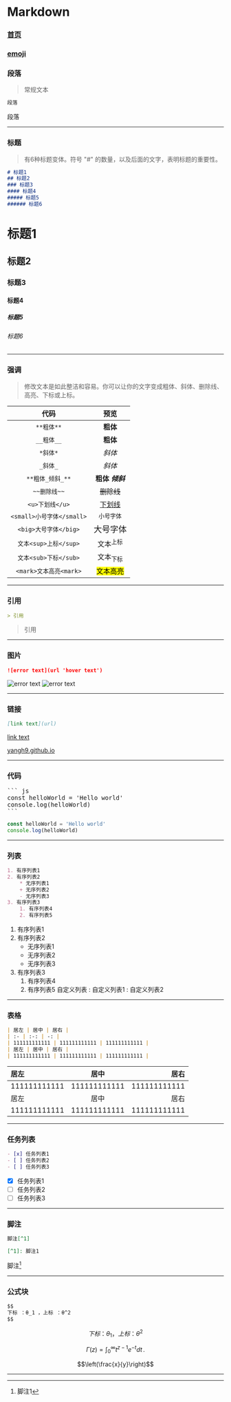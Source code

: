 # Markdown

### [首页](/y/)

### [emoji](/y/emoji.md)

<meta name="referrer" content="never" />
<meta name="keywords" content="Markdown" />
<meta name="description" content="Markdown" />
<link rel="stylesheet" href="../css/base.css">

### 段落

> 常规文本

``` md
段落
```

段落

---

### 标题

> 有6种标题变体。符号 "#" 的数量，以及后面的文字，表明标题的重要性。

``` md
# 标题1
## 标题2
### 标题3
#### 标题4
##### 标题5
###### 标题6
```

# 标题1
## 标题2
### 标题3
#### 标题4
##### 标题5
###### 标题6

---

### 强调

> 修改文本是如此整洁和容易。你可以让你的文字变成粗体、斜体、删除线、高亮、下标或上标。

代码 | 预览
| :-: | :-:
``` **粗体** ``` | **粗体**
``` __粗体__ ``` | __粗体__
``` *斜体* ``` | *斜体*
``` _斜体_ ``` | _斜体_
``` **粗体_倾斜_** ``` | **粗体 _倾斜_**
``` ~~删除线~~ ``` | ~~删除线~~
``` <u>下划线</u> ``` | <u>下划线</u>
``` <small>小号字体</small> ``` | <small>小号字体</small>
``` <big>大号字体</big> ``` | <big>大号字体</big>
``` 文本<sup>上标</sup> ``` | 文本<sup>上标</sup>
``` 文本<sub>下标</sub> ``` | 文本<sub>下标</sub>
``` <mark>文本高亮<mark> ``` | <mark>文本高亮<mark>

---

### 引用

``` md
> 引用
```

> 引用

---

### 图片

``` md
![error text](url 'hover text')
```

![error text](/y/favicon.ico 'hover text')
![error text](logo)

---

### 链接

``` md
[link text](url)
```

[link text](url)

[yangh9.github.io](/)

---

### 代码

<pre>
``` js
const helloWorld = 'Hello world'
console.log(helloWorld)
```
</pre>

``` js
const helloWorld = 'Hello world'
console.log(helloWorld)
```

---

### 列表

``` md
1. 有序列表1
2. 有序列表2
    * 无序列表1
    + 无序列表2
    - 无序列表3
3. 有序列表3
    1. 有序列表4
    2. 有序列表5
```

1. 有序列表1
2. 有序列表2
    * 无序列表1
    + 无序列表2
    - 无序列表3
3. 有序列表3
    1. 有序列表4
    2. 有序列表5
自定义列表
: 自定义列表1
: 自定义列表2

---

### 表格

``` md
| 居左 | 居中 | 居右 |
| :- | :-: | -: |
| 111111111111 | 111111111111 | 111111111111 |
| 居左 | 居中 | 居右 |
| 111111111111 | 111111111111 | 111111111111 |
```

| 居左 | 居中 | 居右 |
| :- | :-: | -: |
| 111111111111 | 111111111111 | 111111111111 |
| 居左 | 居中 | 居右 |
| 111111111111 | 111111111111 | 111111111111 |

---

### 任务列表

``` md
- [x] 任务列表1
- [ ] 任务列表2
- [ ] 任务列表3
```

- [x] 任务列表1
- [ ] 任务列表2
- [ ] 任务列表3

---

### 脚注

``` md
脚注[^1]

[^1]: 脚注1
```

脚注[^1]

[^1]: 脚注1

---

### 公式块

``` md
$$
下标 ：θ_1 ，上标 ：θ^2
$$
```

$$下标 ：θ_1 ，上标 ：θ^2$$

$$\Gamma(z) = \int_0^\infty t^{z-1}e^{-t}dt\,.$$

$$\left(\frac{x}{y}\right)$$


---
